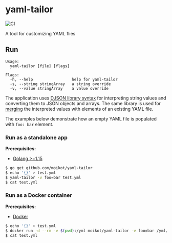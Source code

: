 # yaml-tailor
![CI](https://github.com/moikot/yaml-tailor/workflows/CI/badge.svg)

A tool for customizing YAML flies

## Run

```
Usage:
  yaml-tailor [file] [flags]

Flags:
  -h, --help                 help for yaml-tailor
  -s, --string stringArray   a string override
  -v, --value stringArray    a value override
```

The application uses [DJSON library syntax](https://github.com/moikot/djson#syntax) for interpreting string values and converting them to JSON objects and arrays. The same library
is used for [merging](https://github.com/moikot/djson#merging) the interpreted values with 
elements of an existing YAML file.

The examples below demonstrate how an empty YAML file is populated with `foo: bar` element. 

### Run as a standalone app

**Prerequisites:**
  * [Golang >=1.15](https://golang.org/doc/install)

```bash
$ go get github.com/moikot/yaml-tailor
$ echo '{}' > test.yml
$ yaml-tailor -v foo=bar test.yml
$ cat test.yml
```

### Run as a Docker container

**Prerequisites:**
  * [Docker](https://docs.docker.com/get-docker/)

```bash
$ echo '{}' > test.yml
$ docker run -d --rm -v $(pwd):/yml moikot/yaml-tailor -v foo=bar /yml/test.yml
$ cat test.yml
```
